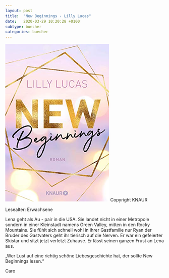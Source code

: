 ```yaml
---
layout: post
title:  "New Beginnings - Lilly Lucas"
date:   2020-03-29 10:20:28 +0100
subtype: buecher
categories: buecher
---
```


![My helpful screenshot](/images/New_Beginnings.png)
Copyright KNAUR

Lesealter: Erwachsene

Lena geht als Au - pair in die USA. Sie landet nicht in einer Metropole
sondern in einer Kleinstadt namens Green Valley, mitten in den Rocky
Mountains. Sie fühlt sich schnell wohl in ihrer Gastfamilie nur Ryan der
Bruder des Gastvaters geht ihr tierisch auf die Nerven. Er war ein gefeierter
Skistar und sitzt jetzt verletzt Zuhause.
Er lässt seinen ganzen Frust an Lena aus.

„Wer Lust auf eine richtig schöne Liebesgeschichte hat, der sollte New
Beginnings lesen.“

Caro